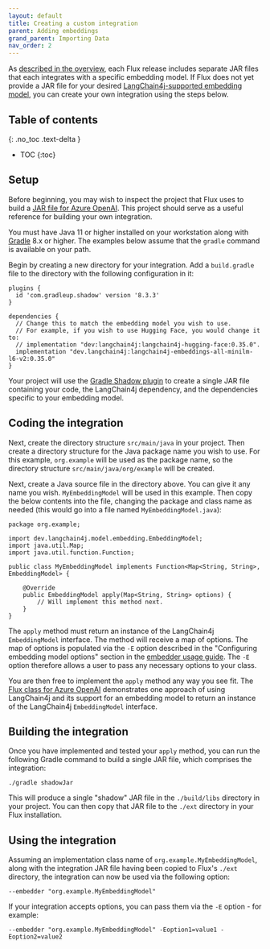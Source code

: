 ```yaml
---
layout: default
title: Creating a custom integration
parent: Adding embeddings
grand_parent: Importing Data
nav_order: 2
---
```


As [described in the overview](embedder.md), each Flux release includes separate JAR files that each integrates
with a specific embedding model. If Flux does not yet provide a JAR file for your desired
[LangChain4j-supported embedding model](https://docs.langchain4j.dev/category/embedding-models), you can create your own
integration using the steps below.

## Table of contents
{: .no_toc .text-delta }

- TOC 
{:toc}

## Setup

Before beginning, you may wish to inspect the project that Flux uses to build a
[JAR file for Azure OpenAI](https://github.com/marklogic/flux/tree/develop/flux-embedding-model-azure-open-ai). This project
should serve as a useful reference for building your own integration.

You must have Java 11 or higher installed on your workstation along with [Gradle](https://gradle.org/) 8.x or
higher. The examples below assume that the `gradle` command is available on your path.

Begin by creating a new directory for your integration. Add a `build.gradle` file to the directory with the following
configuration in it:

```
plugins {
  id 'com.gradleup.shadow' version '8.3.3'
}

dependencies {
  // Change this to match the embedding model you wish to use. 
  // For example, if you wish to use Hugging Face, you would change it to:
  // implementation "dev:langchain4j:langchain4j-hugging-face:0.35.0".  
  implementation "dev.langchain4j:langchain4j-embeddings-all-minilm-l6-v2:0.35.0"
}
```

Your project will use the [Gradle Shadow plugin](https://gradleup.com/shadow/) to create a single JAR file containing
your code, the LangChain4j dependency, and the dependencies specific to your embedding model.

## Coding the integration

Next, create the directory structure `src/main/java` in your project. Then create a directory structure for the 
Java package name you wish to use. For this example, `org.example` will be used as the package name, so the 
directory structure `src/main/java/org/example` will be created.

Next, create a Java source file in the directory above. You can give it any name you wish. `MyEmbeddingModel` will be
used in this example. Then copy the below contents into the file, changing the package and class name as needed (this
would go into a file named `MyEmbeddingModel.java`):

```
package org.example;

import dev.langchain4j.model.embedding.EmbeddingModel;
import java.util.Map;
import java.util.function.Function;

public class MyEmbeddingModel implements Function<Map<String, String>, EmbeddingModel> {

    @Override
    public EmbeddingModel apply(Map<String, String> options) {
        // Will implement this method next.
    }
}
```

The `apply` method must return an instance of the LangChain4j `EmbeddingModel` interface. The method will receive
a map of options. The map of options is populated via the `-E` option described in the
"Configuring embedding model options" section in the [embedder usage guide](embedder.md). The `-E` option therefore 
allows a user to pass any necessary options to your class.

You are then free to implement the `apply` method any way you see fit. The
[Flux class for Azure OpenAI](https://github.com/marklogic/flux/blob/develop/flux-embedding-model-azure-open-ai/src/main/java/com/marklogic/flux/langchain4j/embedding/AzureOpenAiEmbeddingModelFunction.java)
demonstrates one approach of using LangChain4j and its support for an embedding model to return an instance of the
LangChain4j `EmbeddingModel` interface.

## Building the integration

Once you have implemented and tested your `apply` method, you can run the following Gradle command to build a single 
JAR file, which comprises the integration:

    ./gradle shadowJar

This will produce a single "shadow" JAR file in the `./build/libs` directory in your project. You can then copy that
JAR file to the `./ext` directory in your Flux installation.

## Using the integration

Assuming an implementation class name of `org.example.MyEmbeddingModel`, along with the integration JAR file having 
been copied to Flux's `./ext` directory, the integration can now be used via the following option:

    --embedder "org.example.MyEmbeddingModel"

If your integration accepts options, you can pass them via the `-E` option - for example:

    --embedder "org.example.MyEmbeddingModel" -Eoption1=value1 -Eoption2=value2
